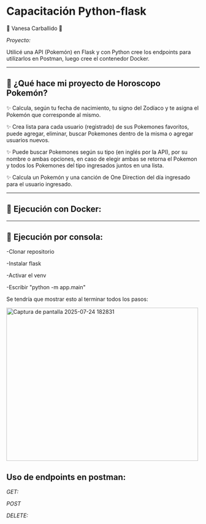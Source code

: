 # Capacitación Python-flask 

🌸 Vanesa Carballido 🌸 

_Proyecto:_

Utilicé una API (Pokemón) en Flask y con Python cree los endpoints para utilizarlos en Postman, luego cree el contenedor Docker.

_________________________________

## 💚  ¿Qué hace mi proyecto de Horoscopo Pokemón? 

✨ Calcula, según tu fecha de nacimiento, tu signo del Zodíaco y te asigna el Pokemón que corresponde al mismo.

✨ Crea lista para cada usuario (registrado) de sus Pokemones favoritos, puede agregar, eliminar, buscar Pokemones dentro de la misma o agregar usuarios nuevos.

✨ Puede buscar Pokemones según su tipo (en inglés por la API), por su nombre o ambas opciones, en caso de elegir ambas se retorna el Pokemon y todos los Pokemones del tipo ingresados juntos en una lista.

✨ Calcula un Pokemón y una canción de One Direction del día ingresado para el usuario ingresado.

_______________

## 💙 Ejecución con Docker:

__________________________
## 💜 Ejecución por consola:
-Clonar repositorio

-Instalar flask

-Activar el venv

-Escribir "python -m app.main" 

Se tendría que mostrar esto al terminar todos los pasos:

<img width="500" height="400" alt="Captura de pantalla 2025-07-24 182831" src="https://github.com/user-attachments/assets/d7af8a44-c96c-4c39-a62e-eefb0dfa16b1" />

## Uso de endpoints en postman:
_GET:_

_POST_

_DELETE:_

